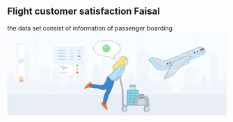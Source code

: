 ## Flight customer satisfaction Faisal 
the data set consist of information of passenger boarding
![enter image description here](https://github.com/khanbakai86/Flight-customer-satisfaction_Faisal/blob/main/Airline%20satisfaction%20Image1.png?raw=true)
